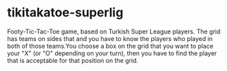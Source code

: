 # tikitakatoe-superlig
Footy-Tic-Tac-Toe game, based on Turkish Super League players. The grid has teams on sides that and you have to know the players who played in both of those teams.You choose a box on the grid that you want to place your "X" (or "O" depending on your turn), then you have to find the player that is acceptable for that position on the grid. 
